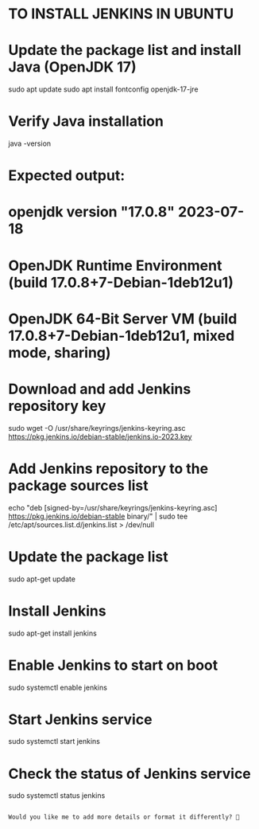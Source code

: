 # **TO INSTALL JENKINS IN UBUNTU**

# **Update the package list and install Java (OpenJDK 17)**
sudo apt update
sudo apt install fontconfig openjdk-17-jre

# **Verify Java installation**
java -version

# **Expected output:**
# openjdk version "17.0.8" 2023-07-18
# OpenJDK Runtime Environment (build 17.0.8+7-Debian-1deb12u1)
# OpenJDK 64-Bit Server VM (build 17.0.8+7-Debian-1deb12u1, mixed mode, sharing)

# **Download and add Jenkins repository key**
sudo wget -O /usr/share/keyrings/jenkins-keyring.asc \
https://pkg.jenkins.io/debian-stable/jenkins.io-2023.key

# **Add Jenkins repository to the package sources list**
echo "deb [signed-by=/usr/share/keyrings/jenkins-keyring.asc] \
https://pkg.jenkins.io/debian-stable binary/" | sudo tee \
/etc/apt/sources.list.d/jenkins.list > /dev/null

# **Update the package list**
sudo apt-get update

# **Install Jenkins**
sudo apt-get install jenkins

# **Enable Jenkins to start on boot**
sudo systemctl enable jenkins

# **Start Jenkins service**
sudo systemctl start jenkins

# **Check the status of Jenkins service**
sudo systemctl status jenkins
```

Would you like me to add more details or format it differently? 🚀
